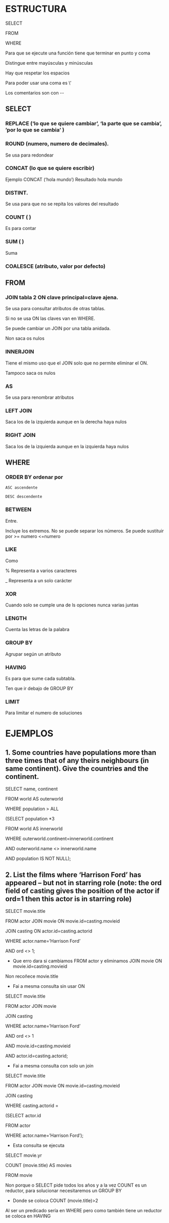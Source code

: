 # ESTRUCTURA

SELECT

FROM

WHERE

Para que se ejecute una función tiene que terminar en punto y coma

Distingue entre mayúsculas y minúsculas

Hay que respetar los espacios

Para poder usar una coma es \’

Los comentarios son con --

## SELECT

### REPLACE (‘lo que se quiere cambiar’, ‘la parte que se cambia’, ’por lo que se cambia’ )

### ROUND (numero, numero de decimales). 

Se usa para redondear

### CONCAT (lo que se quiere escribir) 

Ejemplo CONCAT  (‘hola mundo’) Resultado hola mundo

### DISTINT. 

Se usa para que no se repita los valores del resultado

### COUNT ( ) 

Es para contar

### SUM ( )

Suma 

### COALESCE (atributo, valor por defecto)


## FROM

### JOIN tabla 2 ON clave principal=clave ajena.

Se usa para consultar atributos de otras tablas.

Si no se usa ON las claves van en WHERE.

Se puede cambiar un JOIN por una tabla anidada.

Non saca os nulos 

### INNERJOIN

Tiene el mismo uso que el JOIN solo que no permite eliminar el ON.

Tampoco saca os nulos

### AS

Se usa para renombrar atributos

### LEFT JOIN 

Saca los de la izquierda aunque en la derecha haya nulos 

### RIGHT JOIN

Saca los de la izquierda aunque en la izquierda haya nulos 

## WHERE 

### ORDER BY ordenar por

	ASC ascendente
	
	DESC descendente

### BETWEEN

Entre. 

Incluye los extremos. No se puede separar los números. Se puede sustituir por >= numero <=numero

### LIKE

Como 

% Representa a varios caracteres

­_ Representa a un solo carácter

### XOR 

Cuando solo se cumple una de ls opciones nunca varias juntas

 ### LENGTH 
 
 Cuenta las letras de la palabra 

### GROUP BY 

Agrupar según un atributo

### HAVING

Es para que sume cada subtabla.

Ten que ir debajo de GROUP BY 

### LIMIT 

Para limitar el numero de soluciones

# EJEMPLOS

## 1. Some countries have populations more than three times that of any theirs neighbours (in same continent). Give the countries and the continent.

SELECT name, continent

FROM  world AS outerworld

WHERE population > ALL
 
 (SELECT population *3
	
 FROM world AS innerworld

 WHERE outerworld.continent=innerworld.continent

 AND outerworld.name <> innerworld.name
 
 AND population IS NOT NULL);
 

## 2. List the films where ‘Harrison Ford’ has appeared – but not in starring role (note: the ord field of casting gives the position of the actor if ord=1 then this actor is in starring role)

SELECT movie.title

FROM actor JOIN movie ON movie.id=casting.movieid

  JOIN casting ON actor.id=casting.actorid
		   
WHERE actor.name=’Harrison Ford’

 AND ord <> 1;

- Que erro dara si cambiamos FROM actor y eliminamos JOIN movie ON movie.id=casting.movieid
    
Non recoñece movie.title

- Fai a mesma consulta sin usar ON 

SELECT movie.title

FROM actor JOIN movie

 JOIN casting 
 
WHERE actor.name=’Harrison Ford’

  AND ord <> 1
		  
  AND movie.id=casting.movieid
		
  AND actor.id=casting.actorid;

- Fai a mesma consulta con solo un join 

SELECT movie.title

FROM actor JOIN movie ON  movie.id=casting.movieid

   JOIN casting 
		   
WHERE casting.actorid = 

 (SELECT actor.id

 FROM actor

 WHERE actor.name=’Harrison Ford’);

- Esta consulta se ejecuta

SELECT movie.yr
	
 COUNT (movie.title) AS movies

FROM movie

Non porque o SELECT pide todos los años y a la vez COUNT es un reductor, para solucionar necesitaremos un GROUP BY 

- Donde se coloca COUNT (movie.title)>2

Al ser un predicado sería en WHERE pero como también tiene un reductor se coloca en HAVING 
